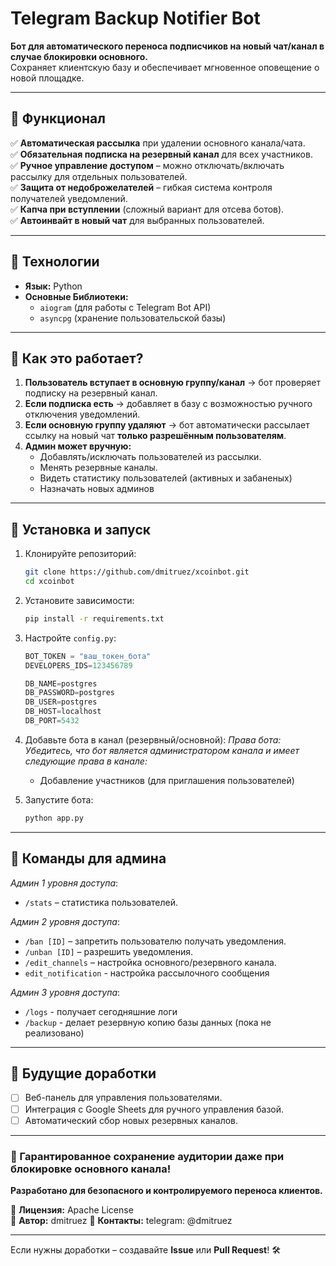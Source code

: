 # **Telegram Backup Notifier Bot**  

**Бот для автоматического переноса подписчиков на новый чат/канал в случае блокировки основного.**  
Сохраняет клиентскую базу и обеспечивает мгновенное оповещение о новой площадке.  

---

## **🔹 Функционал**  
✅ **Автоматическая рассылка** при удалении основного канала/чата.  
✅ **Обязательная подписка на резервный канал** для всех участников.  
✅ **Ручное управление доступом** – можно отключать/включать рассылку для отдельных пользователей.  
✅ **Защита от недоброжелателей** – гибкая система контроля получателей уведомлений.  
✅ **Капча при вступлении** (сложный вариант для отсева ботов).  
✅ **Автоинвайт в новый чат** для выбранных пользователей.  

---

## **🔹 Технологии**  
- **Язык:** Python  
- **Основные Библиотеки:**  
  - `aiogram` (для работы с Telegram Bot API)  
  - `asyncpg` (хранение пользовательской базы)  
---

## **🔹 Как это работает?**  
1. **Пользователь вступает в основную группу/канал** → бот проверяет подписку на резервный канал.  
2. **Если подписка есть** → добавляет в базу с возможностью ручного отключения уведомлений.  
3. **Если основную группу удаляют** → бот автоматически рассылает ссылку на новый чат **только разрешённым пользователям**.  
4. **Админ может вручную:**  
   - Добавлять/исключать пользователей из рассылки.   
   - Менять резервные каналы.
   - Видеть статистику пользователей (активных и забаненых)
   - Назначать новых админов

---

## **🔹 Установка и запуск**  
1. Клонируйте репозиторий:  
   ```bash
   git clone https://github.com/dmitruez/xcoinbot.git
   cd xcoinbot
   ```
2. Установите зависимости:  
   ```bash
   pip install -r requirements.txt
   ```
3. Настройте `config.py`:  
   ```python
   BOT_TOKEN = "ваш_токен_бота"
   DEVELOPERS_IDS=123456789
   
   DB_NAME=postgres
   DB_PASSWORD=postgres
   DB_USER=postgres
   DB_HOST=localhost
   DB_PORT=5432
   ```

4. Добавьте бота в канал (резервный/основной):
   *Права бота: Убедитесь, что бот является администратором канала и имеет следующие права в канале:*
    - Добавление участников (для приглашения пользователей)


6. Запустите бота:  
   ```bash
   python app.py
   ```

---

## **🔹 Команды для админа**
*Админ 1 уровня доступа*:
  - `/stats` – статистика пользователей.

*Админ 2 уровня доступа*:
  - `/ban [ID]` – запретить пользователю получать уведомления.  
  - `/unban [ID]` – разрешить уведомления.  
  - `/edit_channels` – настройка основного/резервного канала.
  - `edit_notification` - настройка рассылочного сообщения

*Админ 3 уровня доступа*:
  - `/logs` - получает сегодняшние логи
  - `/backup` - делает резервную копию базы данных (пока не реализовано)

---

## **🔹 Будущие доработки**  
- [ ] Веб-панель для управления пользователями.  
- [ ] Интеграция с Google Sheets для ручного управления базой.  
- [ ] Автоматический сбор новых резервных каналов.  

---

### **🚀 Гарантированное сохранение аудитории даже при блокировке основного канала!**  
**Разработано для безопасного и контролируемого переноса клиентов.**  

📌 **Лицензия:**  Apache License  
📌 **Автор:** dmitruez
📌 **Контакты:** telegram: @dmitruez

--- 

Если нужны доработки – создавайте **Issue** или **Pull Request**! 🛠️
